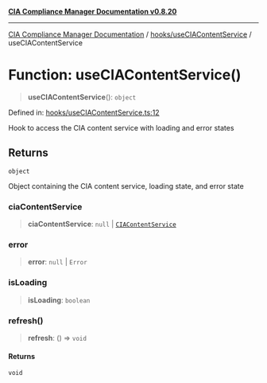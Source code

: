 [**CIA Compliance Manager Documentation v0.8.20**](../../../README.md)

***

[CIA Compliance Manager Documentation](../../../modules.md) / [hooks/useCIAContentService](../README.md) / useCIAContentService

# Function: useCIAContentService()

> **useCIAContentService**(): `object`

Defined in: [hooks/useCIAContentService.ts:12](https://github.com/Hack23/cia-compliance-manager/blob/9180e2700dca841f6711d7243c036db4de73db57/src/hooks/useCIAContentService.ts#L12)

Hook to access the CIA content service with loading and error states

## Returns

`object`

Object containing the CIA content service, loading state, and error state

### ciaContentService

> **ciaContentService**: `null` \| [`CIAContentService`](../../../services/ciaContentService/classes/CIAContentService.md)

### error

> **error**: `null` \| `Error`

### isLoading

> **isLoading**: `boolean`

### refresh()

> **refresh**: () => `void`

#### Returns

`void`
